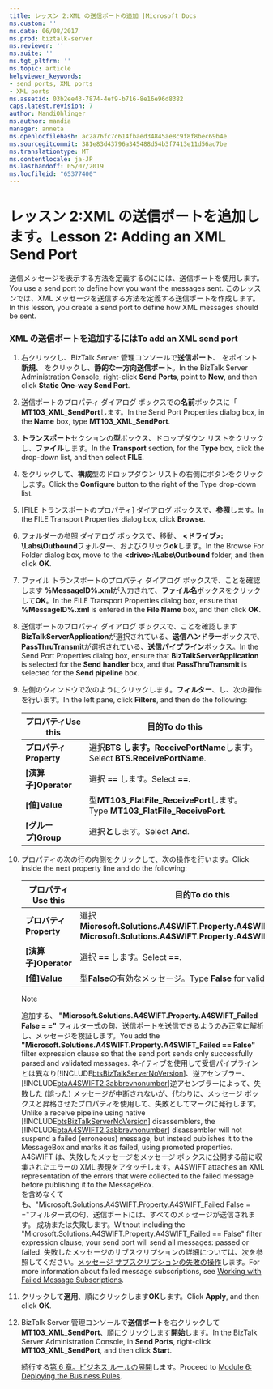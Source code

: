 ```yaml
---
title: レッスン 2:XML の送信ポートの追加 |Microsoft Docs
ms.custom: ''
ms.date: 06/08/2017
ms.prod: biztalk-server
ms.reviewer: ''
ms.suite: ''
ms.tgt_pltfrm: ''
ms.topic: article
helpviewer_keywords:
- send ports, XML ports
- XML ports
ms.assetid: 03b2ee43-7874-4ef9-b716-8e16e96d8382
caps.latest.revision: 7
author: MandiOhlinger
ms.author: mandia
manager: anneta
ms.openlocfilehash: ac2a76fc7c614fbaed34845ae8c9f8f8bec69b4e
ms.sourcegitcommit: 381e83d43796a345488d54b3f7413e11d56ad7be
ms.translationtype: MT
ms.contentlocale: ja-JP
ms.lasthandoff: 05/07/2019
ms.locfileid: "65377400"
---
```

# <a name="lesson-2-adding-an-xml-send-port"></a><span data-ttu-id="baa07-102">レッスン 2:XML の送信ポートを追加します。</span><span class="sxs-lookup"><span data-stu-id="baa07-102">Lesson 2: Adding an XML Send Port</span></span>
<span data-ttu-id="baa07-103">送信メッセージを表示する方法を定義するのにには、送信ポートを使用します。</span><span class="sxs-lookup"><span data-stu-id="baa07-103">You use a send port to define how you want the messages sent.</span></span> <span data-ttu-id="baa07-104">このレッスンでは、XML メッセージを送信する方法を定義する送信ポートを作成します。</span><span class="sxs-lookup"><span data-stu-id="baa07-104">In this lesson, you create a send port to define how XML messages should be sent.</span></span>  

### <a name="to-add-an-xml-send-port"></a><span data-ttu-id="baa07-105">XML の送信ポートを追加するには</span><span class="sxs-lookup"><span data-stu-id="baa07-105">To add an XML send port</span></span>  

1. <span data-ttu-id="baa07-106">右クリックし、BizTalk Server 管理コンソールで**送信ポート**、 をポイント**新規**、 をクリックし、**静的な一方向送信ポート**。</span><span class="sxs-lookup"><span data-stu-id="baa07-106">In the BizTalk Server Administration Console, right-click **Send Ports**, point to **New**, and then click **Static One-way Send Port**.</span></span>  

2. <span data-ttu-id="baa07-107">送信ポートのプロパティ ダイアログ ボックスでの**名前**ボックスに「 **MT103_XML_SendPort**します。</span><span class="sxs-lookup"><span data-stu-id="baa07-107">In the Send Port Properties dialog box, in the **Name** box, type **MT103_XML_SendPort**.</span></span>  

3. <span data-ttu-id="baa07-108">**トランスポート**セクションの**型**ボックス、ドロップダウン リストをクリックし、**ファイル**します。</span><span class="sxs-lookup"><span data-stu-id="baa07-108">In the **Transport** section, for the **Type** box, click the drop-down list, and then select **FILE**.</span></span>  

4. <span data-ttu-id="baa07-109">をクリックして、**構成**型のドロップダウン リストの右側にボタンをクリックします。</span><span class="sxs-lookup"><span data-stu-id="baa07-109">Click the **Configure** button to the right of the Type drop-down list.</span></span>  

5. <span data-ttu-id="baa07-110">[FILE トランスポートのプロパティ] ダイアログ ボックスで、**参照**します。</span><span class="sxs-lookup"><span data-stu-id="baa07-110">In the FILE Transport Properties dialog box, click **Browse**.</span></span>  

6. <span data-ttu-id="baa07-111">フォルダーの参照 ダイアログ ボックスで、移動、 **\<ドライブ\>: \Labs\Outbound**フォルダー、およびクリック**ok**します。</span><span class="sxs-lookup"><span data-stu-id="baa07-111">In the Browse For Folder dialog box, move to the **\<drive\>:\Labs\Outbound** folder, and then click **OK**.</span></span>  

7. <span data-ttu-id="baa07-112">ファイル トランスポートのプロパティ ダイアログ ボックスで、ことを確認します **%MessageID%.xml**が入力されて、**ファイル名**ボックスをクリックして**OK**。</span><span class="sxs-lookup"><span data-stu-id="baa07-112">In the FILE Transport Properties dialog box, ensure that **%MessageID%.xml** is entered in the **File Name** box, and then click **OK**.</span></span>  

8. <span data-ttu-id="baa07-113">送信ポートのプロパティ ダイアログ ボックスで、ことを確認します**BizTalkServerApplication**が選択されている、**送信ハンドラー**ボックスで、 **PassThruTransmit**が選択されている、**送信パイプライン**ボックス。</span><span class="sxs-lookup"><span data-stu-id="baa07-113">In the Send Port Properties dialog box, ensure that **BizTalkServerApplication** is selected for the **Send handler** box, and that **PassThruTransmit** is selected for the **Send pipeline** box.</span></span>  

9. <span data-ttu-id="baa07-114">左側のウィンドウで次のようにクリックします。**フィルター**、し、次の操作を行います。</span><span class="sxs-lookup"><span data-stu-id="baa07-114">In the left pane, click **Filters**, and then do the following:</span></span>  


   |   <span data-ttu-id="baa07-115">プロパティ</span><span class="sxs-lookup"><span data-stu-id="baa07-115">Use this</span></span>   |              <span data-ttu-id="baa07-116">目的</span><span class="sxs-lookup"><span data-stu-id="baa07-116">To do this</span></span>              |
   |--------------|--------------------------------------|
   | <span data-ttu-id="baa07-117">**プロパティ**</span><span class="sxs-lookup"><span data-stu-id="baa07-117">**Property**</span></span> |   <span data-ttu-id="baa07-118">選択**BTS します。ReceivePortName**します。</span><span class="sxs-lookup"><span data-stu-id="baa07-118">Select **BTS.ReceivePortName**.</span></span>    |
   | <span data-ttu-id="baa07-119">**[演算子]**</span><span class="sxs-lookup"><span data-stu-id="baa07-119">**Operator**</span></span> |            <span data-ttu-id="baa07-120">選択 **==** します。</span><span class="sxs-lookup"><span data-stu-id="baa07-120">Select **==**.</span></span>            |
   |  <span data-ttu-id="baa07-121">**[値]**</span><span class="sxs-lookup"><span data-stu-id="baa07-121">**Value**</span></span>   | <span data-ttu-id="baa07-122">型**MT103_FlatFile_ReceivePort**します。</span><span class="sxs-lookup"><span data-stu-id="baa07-122">Type **MT103_FlatFile_ReceivePort**.</span></span> |
   |  <span data-ttu-id="baa07-123">**[グループ]**</span><span class="sxs-lookup"><span data-stu-id="baa07-123">**Group**</span></span>   |           <span data-ttu-id="baa07-124">選択**と**します。</span><span class="sxs-lookup"><span data-stu-id="baa07-124">Select **And**.</span></span>            |


10. <span data-ttu-id="baa07-125">プロパティの次の行の内側をクリックして、次の操作を行います。</span><span class="sxs-lookup"><span data-stu-id="baa07-125">Click inside the next property line and do the following:</span></span>  

    |<span data-ttu-id="baa07-126">プロパティ</span><span class="sxs-lookup"><span data-stu-id="baa07-126">Use this</span></span>|<span data-ttu-id="baa07-127">目的</span><span class="sxs-lookup"><span data-stu-id="baa07-127">To do this</span></span>|  
    |--------------|----------------|  
    |<span data-ttu-id="baa07-128">**プロパティ**</span><span class="sxs-lookup"><span data-stu-id="baa07-128">**Property**</span></span>|<span data-ttu-id="baa07-129">選択**Microsoft.Solutions.A4SWIFT.Property.A4SWIFT_Failed**</span><span class="sxs-lookup"><span data-stu-id="baa07-129">Select **Microsoft.Solutions.A4SWIFT.Property.A4SWIFT_Failed**</span></span>|  
    |<span data-ttu-id="baa07-130">**[演算子]**</span><span class="sxs-lookup"><span data-stu-id="baa07-130">**Operator**</span></span>|<span data-ttu-id="baa07-131">選択 **==** します。</span><span class="sxs-lookup"><span data-stu-id="baa07-131">Select **==**.</span></span>|  
    |<span data-ttu-id="baa07-132">**[値]**</span><span class="sxs-lookup"><span data-stu-id="baa07-132">**Value**</span></span>|<span data-ttu-id="baa07-133">型**False**の有効なメッセージ。</span><span class="sxs-lookup"><span data-stu-id="baa07-133">Type **False** for valid messages.</span></span>|  

    > [!NOTE]
    >  <span data-ttu-id="baa07-134">追加する、 **"Microsoft.Solutions.A4SWIFT.Property.A4SWIFT_Failed False = ="** フィルター式の句、送信ポートを送信できるようのみ正常に解析し、メッセージを検証します。</span><span class="sxs-lookup"><span data-stu-id="baa07-134">You add the **"Microsoft.Solutions.A4SWIFT.Property.A4SWIFT_Failed == False"** filter expression clause so that the send port sends only successfully parsed and validated messages.</span></span> <span data-ttu-id="baa07-135">ネイティブを使用して受信パイプラインとは異なり[!INCLUDE[btsBizTalkServerNoVersion](../../includes/btsbiztalkservernoversion-md.md)]、逆アセンブラー、[!INCLUDE[btaA4SWIFT2.3abbrevnonumber](../../includes/btaa4swift2-3abbrevnonumber-md.md)]逆アセンブラーによって、失敗した (誤った) メッセージが中断されないが、代わりに、メッセージ ボックスと昇格させたプロパティを使用して、失敗としてマークに発行します。</span><span class="sxs-lookup"><span data-stu-id="baa07-135">Unlike a receive pipeline using native [!INCLUDE[btsBizTalkServerNoVersion](../../includes/btsbiztalkservernoversion-md.md)] disassemblers, the [!INCLUDE[btaA4SWIFT2.3abbrevnonumber](../../includes/btaa4swift2-3abbrevnonumber-md.md)] disassembler will not suspend a failed (erroneous) message, but instead publishes it to the MessageBox and marks it as failed, using promoted properties.</span></span> <span data-ttu-id="baa07-136">A4SWIFT は、失敗したメッセージをメッセージ ボックスに公開する前に収集されたエラーの XML 表現をアタッチします。</span><span class="sxs-lookup"><span data-stu-id="baa07-136">A4SWIFT attaches an XML representation of the errors that were collected to the failed message before publishing it to the MessageBox.</span></span>  
    > <span data-ttu-id="baa07-137">を含めなくても、"Microsoft.Solutions.A4SWIFT.Property.A4SWIFT_Failed False = ="フィルター式の句、送信ポートには、すべてのメッセージが送信されます。 成功または失敗します。</span><span class="sxs-lookup"><span data-stu-id="baa07-137">Without including the "Microsoft.Solutions.A4SWIFT.Property.A4SWIFT_Failed == False" filter expression clause, your send port will send all messages: passed or failed.</span></span> <span data-ttu-id="baa07-138">失敗したメッセージのサブスクリプションの詳細については、次を参照してください。[メッセージ サブスクリプションの失敗の操作](../../adapters-and-accelerators/accelerator-swift/working-with-failed-message-subscriptions.md)します。</span><span class="sxs-lookup"><span data-stu-id="baa07-138">For more information about failed message subscriptions, see [Working with Failed Message Subscriptions](../../adapters-and-accelerators/accelerator-swift/working-with-failed-message-subscriptions.md).</span></span>  

11. <span data-ttu-id="baa07-139">クリックして**適用**、順にクリックします**OK**します。</span><span class="sxs-lookup"><span data-stu-id="baa07-139">Click **Apply**, and then click **OK**.</span></span>  

12. <span data-ttu-id="baa07-140">BizTalk Server 管理コンソールで**送信ポート**を右クリックして**MT103_XML_SendPort**、順にクリックします**開始**します。</span><span class="sxs-lookup"><span data-stu-id="baa07-140">In the BizTalk Server Administration Console, in **Send Ports**, right-click **MT103_XML_SendPort**, and then click **Start**.</span></span>  

    <span data-ttu-id="baa07-141">続行する[第 6 章。ビジネス ルールの展開](../../adapters-and-accelerators/accelerator-swift/module-6-deploying-the-business-rules.md)します。</span><span class="sxs-lookup"><span data-stu-id="baa07-141">Proceed to [Module 6: Deploying the Business Rules](../../adapters-and-accelerators/accelerator-swift/module-6-deploying-the-business-rules.md).</span></span>